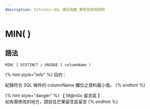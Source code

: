 ```yaml
---
description: Informix-4GL 庫存函數_算術型使用說明
---
```


# MIN( )

## 語法

```
MIN( [ DISTINCT / UNIQUE ] columnName )
```

{% hint style="info" %}
目的：

紀錄符合 SQL 條件的 columnName 欄位之資料最小值。
{% endhint %}

{% hint style="danger" %}
【 M@nGo 留言區 】\
如有需修改的地方，請前往芒果留言區留言
{% endhint %}
